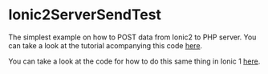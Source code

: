# Ionic2ServerSendTest

The simplest example on how to POST data from Ionic2 to PHP server. You can take a look at the tutorial acompanying this code [here]().

You can take a look at the code for how to do this same thing in Ionic 1 [here](http://www.nikola-breznjak.com/blog/codeproject/posting-data-from-ionic-app-to-php-server/).
